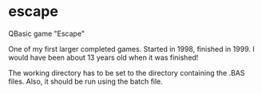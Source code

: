 # escape
QBasic game "Escape"

One of my first larger completed games. Started in 1998, finished in 1999. I would have been about 13 years old when it was finished!

The working directory has to be set to the directory containing the .BAS files. Also, it should be run using the batch file.
